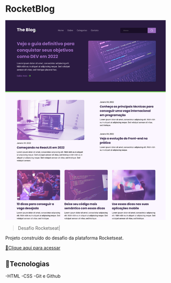 # RocketBlog

![preview](./.github/preview.png)

> Desafio Rocketseat|

Projeto construído do desafio da plataforma Rocketseat.

[🔗Clique aqui para acessar](https://pedrosantiagodev.github.io/desafios-rocketBlog/)

## 🚀Tecnologias

-HTML
-CSS
-Git e Github
